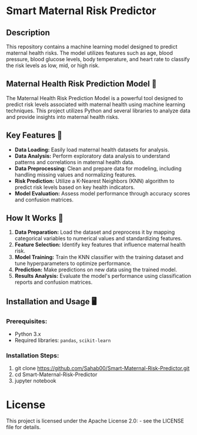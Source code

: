 # Smart Maternal Risk Predictor

## Description  
This repository contains a machine learning model designed to predict maternal health risks. The model utilizes features such as age, blood pressure, blood glucose levels, body temperature, and heart rate to classify the risk levels as low, mid, or high risk.  

## Maternal Health Risk Prediction Model 🤰  
The Maternal Health Risk Prediction Model is a powerful tool designed to predict risk levels associated with maternal health using machine learning techniques. This project utilizes Python and several libraries to analyze data and provide insights into maternal health risks.

## Key Features 🎉  
- **Data Loading:** Easily load maternal health datasets for analysis.  
- **Data Analysis:** Perform exploratory data analysis to understand patterns and correlations in maternal health data.  
- **Data Preprocessing:** Clean and prepare data for modeling, including handling missing values and normalizing features.  
- **Risk Prediction:** Utilize a K-Nearest Neighbors (KNN) algorithm to predict risk levels based on key health indicators.  
- **Model Evaluation:** Assess model performance through accuracy scores and confusion matrices.

## How It Works 🚀  
1. **Data Preparation:** Load the dataset and preprocess it by mapping categorical variables to numerical values and standardizing features.  
2. **Feature Selection:** Identify key features that influence maternal health risk.  
3. **Model Training:** Train the KNN classifier with the training dataset and tune hyperparameters to optimize performance.  
4. **Prediction:** Make predictions on new data using the trained model.  
5. **Results Analysis:** Evaluate the model's performance using classification reports and confusion matrices.


## Installation and Usage 🖥️  

### Prerequisites:  
- Python 3.x  
- Required libraries: `pandas`, `scikit-learn`

### Installation Steps:  
1) git clone https://github.com/Sahab00/Smart-Maternal-Risk-Predictor.git
2) cd Smart-Maternal-Risk-Predictor
3) jupyter notebook

# License 
This project is licensed under the Apache License 2.0: - see the LICENSE file for details.
